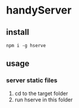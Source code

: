 # handyServer

## install

`npm i -g hserve`

## usage

### server static files

1. cd to the target folder
2. run hserve in this folder

